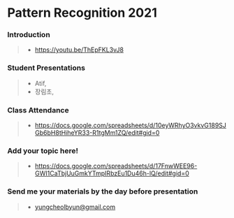 # Pattern Recognition 2021 
### Introduction
> * https://youtu.be/ThEpFKL3vJ8
### Student Presentations
> * Atif, 
> * 장림초, 
### Class Attendance
> * https://docs.google.com/spreadsheets/d/10eyWRhyO3vkvG189SJGb6bH8tHiheYR33-R1tgMm1ZQ/edit#gid=0
### Add your topic here!
> * https://docs.google.com/spreadsheets/d/17FnwWEE96-GWI1CaTbjUuGmkYTmpIRbzEu1Du46h-lQ/edit#gid=0
### Send me your materials by the day before presentation
> * yungcheolbyun@gmail.com


